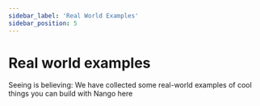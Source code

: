 ```yaml
---
sidebar_label: 'Real World Examples'
sidebar_position: 5
---
```


# Real world examples

Seeing is believing: We have collected some real-world examples of cool things you can build with Nango here
